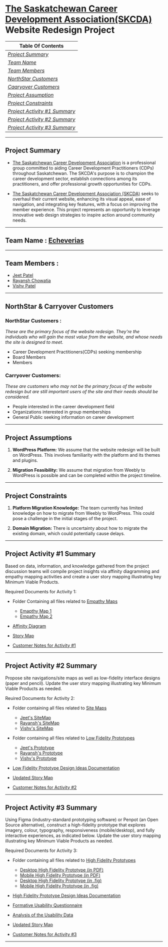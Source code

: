 # **[The Saskatchewan Career Development Association(SKCDA)](http://www.skcda.ca/) Website Redesign Project**

|  **Table Of Contents**       | 
| ------------- |
| *[Project Summary](#project-summary)*  | 
| *[Team Name](#team-name--echeverias)*   | 
| *[Team Members](#team-members)* | 
| *[NorthStar Customers](#northstar-customers)* |
| *[Caaryover Customers](#carryover-customers)* |
| *[Project Assumption](#project-assumptions)* |
| *[Project Constraints](#project-constraints)* |
| *[Project Activity #1 Summary](#project-activity-1-summary)* |
| *[Project Activity #2 Summary](#project-activity-2-summary)* |
| *[Project Activity #3 Summary](#project-activity-3-summary)* |


---

## **Project Summary**

- [The Saskatchewan Career Development Association](http://www.skcda.ca/) is a professional group committed to aiding Career Development Practitioners (CDPs) throughout Saskatchewan. The SKCDA's purpose is to champion the career development sector, establish connections among its practitioners, and offer professional growth opportunities for CDPs.

- [The Saskatchewan Career Development Association (SKCDA)](http://www.skcda.ca/) seeks to overhaul their current website, enhancing its visual appeal, ease of navigation, and integrating key features, with a focus on improving the member experience. This project represents an opportunity to leverage innovative web design strategies to inspire action around community needs.

---

## **Team Name : [Echeverias](https://github.com/Jeet0410/SKCDA-webpage/)**

---

## **Team Members :**

- [Jeet Patel](http://www.github.com/Jeet0410)
- [Rayansh Chowatia](http://www.github.com/Rayansh-Chowatia)
- [Vishv Patel](http://www.github.com/Vishvp345)

---

## **NorthStar & Carryover Customers**

### **NorthStar Customers :**

_These are the primary focus of the website redesign. They're the individuals who will gain the most value from the website, and whose needs the site is designed to meet._

- Career Development Practitioners(CDPs) seeking membership
- Board Members
- Members

### **Carryover Customers:**

_These are customers who may not be the primary focus of the website redesign but are still important users of the site and their needs should be considered._

- People interested in the career development field
- Organizations interested in group memberships
- General Public seeking information on career development

---

## **Project Assumptions**

1. **WordPress Platform:** We assume that the website redesign will be built on WordPress. This involves familiarity with the platform and its themes and plugins.

2. **Migration Feasibility:** We assume that migration from Weebly to WordPress is possible and can be completed within the project timeline.

---

## **Project Constraints**

1. **Platform Migration Knowledge:** The team currently has limited knowledge on how to migrate from Weebly to WordPress. This could pose a challenge in the initial stages of the project.

2. **Domain Migration:** There is uncertainty about how to migrate the existing domain, which could potentially cause delays.

---

## **Project Activity #1 Summary**

Based on data, information, and knowledge gathered from the project discussion teams will compile project insights via affinity diagramming and empathy mapping activities and create a user story mapping illustrating key Minimum Viable Products.

Required Documents for Activity 1:

- Folder Containing all files related to [Empathy Maps](https://github.com/Jeet0410/SKCDA-webpage/tree/main/Empathy%20Maps)
  - [Emapthy Map 1](https://github.com/Jeet0410/SKCDA-webpage/blob/main/Empathy%20Maps/empathy_map_1.pdf)
  - [Empathy Map 2](https://github.com/Jeet0410/SKCDA-webpage/blob/main/Empathy%20Maps/empathy_map_2.pdf)

- [Affinity Diagram](https://github.com/Jeet0410/SKCDA-webpage/blob/main/Affinity%20Diagram.jpg)

- [Story Map](https://github.com/Jeet0410/SKCDA-webpage/blob/main/Story%20Map/story-map.jpg)

- [Customer Notes for Activity #1](https://github.com/Jeet0410/SKCDA-webpage/blob/main/Customer%20Notes/activity%201-%20customer%20notes.pdf)

---

## **Project Activity #2 Summary**

Propose site navigations/site maps as well as low-fidelity interface designs (paper and pencil). Update the user story mapping illustrating key Minimum Viable Products as needed.

Reuired Documents for Activity 2:

- Folder containing all files related to [Site Maps](https://github.com/Jeet0410/SKCDA-webpage/tree/main/Navigation(Site)%20Maps)
    - [Jeet's SiteMap](https://github.com/Jeet0410/SKCDA-webpage/blob/main/Navigation(Site)%20Maps/SiteMap_Jeet.pdf)
    - [Rayansh's SiteMap](https://github.com/Jeet0410/SKCDA-webpage/blob/main/Navigation(Site)%20Maps/SiteMap_Rayansh.pdf)
    - [Vishv's SiteMap](https://github.com/Jeet0410/SKCDA-webpage/blob/main/Navigation(Site)%20Maps/SiteMap_Vishv.pdf)

- Folder containing all files related to [Low Fidelity Prototypes](https://github.com/Jeet0410/SKCDA-webpage/tree/main/Low-fidelity%20prototype)
    - [Jeet's Prototype](https://github.com/Jeet0410/SKCDA-webpage/blob/main/Low-fidelity%20prototype/jeet_lo-fi_prototype.pdf)
    - [Rayansh's Prototype](https://github.com/Jeet0410/SKCDA-webpage/blob/main/Low-fidelity%20prototype/rayansh_lo-fi_prototype.pdf)
    - [Vishv's Prototype](https://github.com/Jeet0410/SKCDA-webpage/blob/main/Low-fidelity%20prototype/Vishv's%20low-fidality%20map.pdf)

- [Low Fidelity Prototype Design Ideas Documentation](https://github.com/Jeet0410/SKCDA-webpage/blob/main/Documents/Activity%202%20lo-fi%20design%20ideas%20documentation.pdf)

- [Updated Story Map](https://github.com/Jeet0410/SKCDA-webpage/blob/main/Story%20Map/Activity_2_Updated_StoryMap.png)

- [Customer Notes for Activity #2](https://github.com/Jeet0410/SKCDA-webpage/blob/main/Customer%20Notes/activity%202-%20Customer%20Notes.pdf)

------

## **Project Activity #3 Summary**

Using Figma (industry-standard prototyping software) or Penpot (an Open Source alternative), construct a high-fidelity prototype that explores imagery, colour, typography, responsiveness (mobile/desktop), and fully interactive experiences, as indicated below. Update the user story mapping illustrating key Minimum Viable Products as needed.

Required Documents for Activity 3:

- Folder containing all files related to [High Fidelity Prototypes](https://github.com/Jeet0410/SKCDA-webpage/tree/main/High-fidelity%20prototype)
    - [Desktop High Fidelity Prototype (in PDF)](https://github.com/Jeet0410/SKCDA-webpage/blob/main/High-fidelity%20prototype/Hi-Fi%20Prototype%20Desktop-compressed.pdf)
    - [Mobile High Fidelity Prototype (in PDF)](https://github.com/Jeet0410/SKCDA-webpage/blob/main/High-fidelity%20prototype/Hi-Fi%20Prototype%20Mobile.pdf)
    - [Desktop High Fidelity Prototype (in .fig)](https://github.com/Jeet0410/SKCDA-webpage/blob/main/High-fidelity%20prototype/Hi-Fi%20Prototype%20Desktop.fig)
    - [Mobile High Fidelity Prototype (in .fig)](https://github.com/Jeet0410/SKCDA-webpage/blob/main/High-fidelity%20prototype/Hi-Fi%20Prototype%20Mobile.fig)

- [High Fidelity Prototype Design Ideas Documentation](https://github.com/Jeet0410/SKCDA-webpage/blob/main/Documents/Activity%203%20hi-fi%20design%20ideas%20documentation.pdf)

- [Formative Usability Questionnaire](https://github.com/Jeet0410/SKCDA-webpage/blob/main/Documents/Activity%203%20formative%20questionnaire.pdf)

- [Analysis of the Usability Data](https://github.com/Jeet0410/SKCDA-webpage/blob/main/Documents/Activity%203%20Analysis%20Usability%20Data.pdf)

- [Updated Story Map](https://github.com/Jeet0410/SKCDA-webpage/blob/main/Story%20Map/Activity_3_Updated_StoryMap.jpg)

- [Customer Notes for Activity #3](https://github.com/Jeet0410/SKCDA-webpage/blob/main/Customer%20Notes/activity%203-%20Customer%20Notes.pdf)

------


